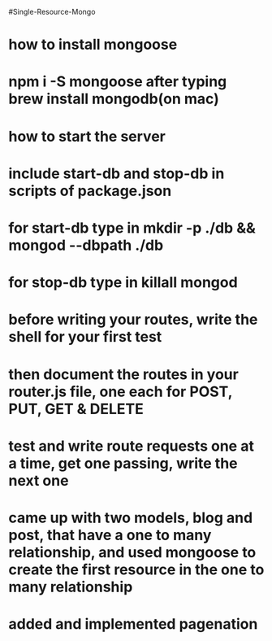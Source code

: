 #Single-Resource-Mongo

# how to install mongoose
# npm i -S mongoose after typing brew install mongodb(on mac)

# how to start the server
# include start-db and stop-db in scripts of package.json
# for start-db type in mkdir -p ./db && mongod --dbpath ./db
# for stop-db type in killall mongod

# before writing your routes, write the shell for your first test
# then document the routes in your router.js file, one each for POST, PUT, GET & DELETE
# test and write route requests one at a time, get one passing, write the next one

# came up with two models, blog and post, that have a one to many relationship, and used mongoose to create the first resource in the one to many relationship

# added and implemented pagenation
